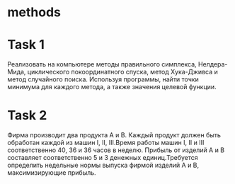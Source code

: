# methods

# Task 1 
Реализовать на компьютере методы правильного симплекса, Нелдера-Мида, циклического покоординатного спуска, метод Хука-Дживса и метод случайного поиска. Используя программы, найти точки минимума для каждого метода, а также значения целевой функции.

# Task 2
Фирма производит два продукта A и B. Каждый продукт должен быть обработан каждой из машин I, II, III.Время работы машин I, II и III соответственно 40, 36 и 36 часов в неделю. Прибыль от изделий A и B составляет соответственно 5 и 3 денежных единиц.Требуется определить недельные нормы выпуска фирмой изделий A и B, максимизирующие прибыль. 

